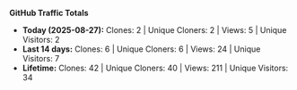 
**GitHub Traffic Totals**

- **Today (2025-08-27):** Clones: 2 | Unique Cloners: 2 | Views: 5 | Unique Visitors: 2
- **Last 14 days:** Clones: 6 | Unique Cloners: 6 | Views: 24 | Unique Visitors: 7
- **Lifetime:** Clones: 42 | Unique Cloners: 40 | Views: 211 | Unique Visitors: 34
